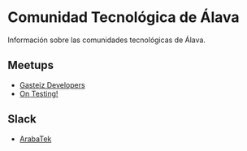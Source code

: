 # Comunidad Tecnológica de Álava

Información sobre las comunidades tecnológicas de Álava.

## Meetups

- [Gasteiz Developers](https://www.meetup.com/Gasteiz-developers/)
- [On Testing!](https://www.meetup.com/es-ES/ON-Testing/)

## Slack

- [ArabaTek](https://arabatek.slack.com)
